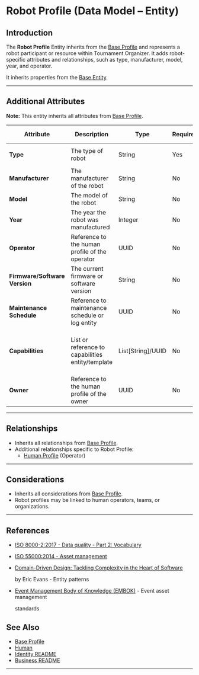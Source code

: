 # **Robot Profile** (Data Model – Entity)

## **Introduction**

The **Robot Profile** Entity inherits from the [Base Profile](../../identity/profile/base_profile.md) and
represents a robot participant or resource within Tournament Organizer. It adds robot-specific attributes and
relationships, such as type, manufacturer, model, year, and operator.

It inherits properties from the [Base Entity](../../foundation/base_entity.md).

---

## **Additional Attributes**

**Note:** This entity inherits all attributes from [Base Profile](../../identity/profile/base_profile.md).

| Attribute                     | Description                                       | Type                   | Required | Notes / Example                                                                                                                                                                                                        |
| ----------------------------- | ------------------------------------------------- | ---------------------- | -------- | ---------------------------------------------------------------------------------------------------------------------------------------------------------------------------------------------------------------------- |
| **Type**                      | The type of robot                                 | String                 | Yes      | `"Humanoid"`, `"Industrial"`, `"Drone"`                                                                                                                                                                                |
| **Manufacturer**              | The manufacturer of the robot                     | String                 | No       | `"Boston Dynamics"`, `"KUKA"`                                                                                                                                                                                          |
| **Model**                     | The model of the robot                            | String                 | No       | `"Atlas"`, `"KR 10"`                                                                                                                                                                                                   |
| **Year**                      | The year the robot was manufactured               | Integer                | No       | `2022`                                                                                                                                                                                                                 |
| **Operator**                  | Reference to the human profile of the operator    | UUID                   | No       | Links to [Human Profile](../../identity/profile/human.md)                                                                                                                                                   |
| **Firmware/Software Version** | The current firmware or software version          | String                 | No       | Example: "v2.1.0"                                                                                                                                                                                                      |
| **Maintenance Schedule**      | Reference to maintenance schedule or log entity   | UUID                   | No       | Links to Maintenance Log <!-- TODO: Create maintenance log -->                                              |
| **Capabilities**              | List or reference to capabilities entity/template | List[String]/UUID      | No       | Example: ["Navigation", "Object Detection"] or link to Capabilities <!-- TODO: Create capabilities model --> |
| **Owner**                     | Reference to the human profile of the owner       | UUID                   | No       | Links to [Human Profile](../../identity/profile/human.md)                                                                                                                                                   |

---

## **Relationships**

- Inherits all relationships from [Base Profile](../../identity/profile/base_profile.md).
- Additional relationships specific to Robot Profile:
  - [Human Profile](../../identity/profile/human.md) (Operator)

---

## **Considerations**

- Inherits all considerations from [Base Profile](../../identity/profile/base_profile.md).
- Robot profiles may be linked to human operators, teams, or organizations.

---

## References

- [ISO 8000-2:2017 - Data quality - Part 2: Vocabulary](https://www.iso.org/standard/36326.html)
- [ISO 55000:2014 - Asset management](https://www.iso.org/standard/55088.html)
- [Domain-Driven Design: Tackling Complexity in the Heart of Software](https://www.amazon.com/Domain-Driven-Design-Tackling-Complexity-Software/dp/0321125215)

  by Eric Evans - Entity patterns

- [Event Management Body of Knowledge (EMBOK)](https://www.embok.org/index.php/embok-model) - Event asset management

  standards

## See Also

- [Base Profile](../../identity/profile/base_profile.md)
- [Human](../../identity/profile/human.md)
- [Identity README](../../identity/README.md)
- [Business README](../../README.md)

---
